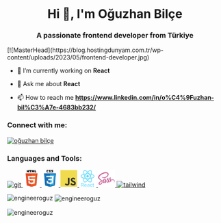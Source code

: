 <h1 align="center">Hi 👋, I'm Oğuzhan Bilçe</h1>
<h3 align="center">A passionate frontend developer from Türkiye</h3>
[![MasterHead](https://blog.hostingdunyam.com.tr/wp-content/uploads/2023/05/frontend-developer.jpg)

- 🔭 I’m currently working on **React**

- 💬 Ask me about **React**

- 📫 How to reach me **https://www.linkedin.com/in/o%C4%9Fuzhan-bil%C3%A7e-4683bb232/**

<h3 align="left">Connect with me:</h3>
<p align="left">
<a href="https://linkedin.com/in/oğuzhan bilçe" target="blank"><img align="center" src="https://raw.githubusercontent.com/rahuldkjain/github-profile-readme-generator/master/src/images/icons/Social/linked-in-alt.svg" alt="oğuzhan bilçe" height="30" width="40" /></a>
</p>

<h3 align="left">Languages and Tools:</h3>
<p align="left"> <a href="https://git-scm.com/" target="_blank" rel="noreferrer"> <img src="https://www.vectorlogo.zone/logos/git-scm/git-scm-icon.svg" alt="git" width="40" height="40"/> </a> <a href="https://www.w3.org/html/" target="_blank" rel="noreferrer"> <img src="https://raw.githubusercontent.com/devicons/devicon/master/icons/html5/html5-original-wordmark.svg" alt="html5" width="40" height="40"/> </a> <a href="https://www.w3schools.com/css/" target="_blank" rel="noreferrer"> <img src="https://raw.githubusercontent.com/devicons/devicon/master/icons/css3/css3-original-wordmark.svg" alt="css3" width="40" height="40"/> </a> <a href="https://developer.mozilla.org/en-US/docs/Web/JavaScript" target="_blank" rel="noreferrer"> <img src="https://raw.githubusercontent.com/devicons/devicon/master/icons/javascript/javascript-original.svg" alt="javascript" width="40" height="40"/> </a> <a href="https://reactjs.org/" target="_blank" rel="noreferrer"> <img src="https://raw.githubusercontent.com/devicons/devicon/master/icons/react/react-original-wordmark.svg" alt="react" width="40" height="40"/> </a> <a href="https://sass-lang.com" target="_blank" rel="noreferrer"> <img src="https://raw.githubusercontent.com/devicons/devicon/master/icons/sass/sass-original.svg" alt="sass" width="40" height="40"/> </a> <a href="https://tailwindcss.com/" target="_blank" rel="noreferrer"> <img src="https://www.vectorlogo.zone/logos/tailwindcss/tailwindcss-icon.svg" alt="tailwind" width="40" height="40"/> </a> </p>

<p><img align="left" src="https://github-readme-stats.vercel.app/api/top-langs?username=engineeroguz&show_icons=true&locale=en&layout=compact" alt="engineeroguz" /></p>

<p>&nbsp;<img align="center" src="https://github-readme-stats.vercel.app/api?username=engineeroguz&show_icons=true&locale=en" alt="engineeroguz" /></p>

<p><img align="center" src="https://github-readme-streak-stats.herokuapp.com/?user=engineeroguz&" alt="engineeroguz" /></p>
